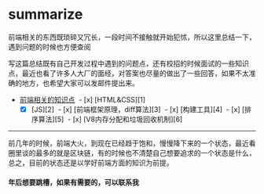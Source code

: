 # summarize

前端相关的东西既琐碎又冗长，一段时间不接触就开始犯怵，所以这里总结一下，遇到问题的时候也方便查阅

写这篇总结既有自己开发过程中遇到的问题点，还有校招的时候面试的一些知识点，最近也看了许多人大厂的面经，对答案也尽量的做出了一些回答，如果不太准确的地方，也希望大家可以发邮件提出来。

* [前端相关的知识点](https://github.com/sprout-echo/summarize/issues/1)
  - [x] [HTML&CSS][1]
  - [x] [JS][2]
  - [x] [前端框架原理，diff算法][3]
  - [x] [构建工具][4]
  - [x] [排序算法][5]
  - [x] [V8内存分配和垃圾回收机制][6]

---------------------------------------------------------------------------------------------------------
前几年的时候，前端大火，到现在已经趋于饱和，慢慢降下来的一个状态，最近看圈里谈的最多的就是区块链，有的时候也不清楚自己想要追求的一个状态是什么，总之，目前的状态还是以学好前端方面的知识为前提。
#### 年后想要跳槽，如果有需要的，可以联系我
